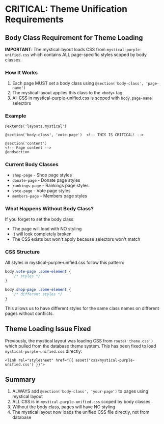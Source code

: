 # CRITICAL: Theme Unification Requirements

## Body Class Requirement for Theme Loading

**IMPORTANT**: The mystical layout loads CSS from `mystical-purple-unified.css` which contains ALL page-specific styles scoped by body classes.

### How It Works

1. Each page MUST set a body class using `@section('body-class', 'page-name')` 
2. The mystical layout applies this class to the `<body>` tag
3. All CSS in mystical-purple-unified.css is scoped with `body.page-name` selectors

### Example

```blade
@extends('layouts.mystical')

@section('body-class', 'vote-page')  <!-- THIS IS CRITICAL! -->

@section('content')
<!-- Page content -->
@endsection
```

### Current Body Classes

- `shop-page` - Shop page styles
- `donate-page` - Donate page styles  
- `rankings-page` - Rankings page styles
- `vote-page` - Vote page styles
- `members-page` - Members page styles

### What Happens Without Body Class?

If you forget to set the body class:
- The page will load with NO styling
- It will look completely broken
- The CSS exists but won't apply because selectors won't match

### CSS Structure

All styles in mystical-purple-unified.css follow this pattern:

```css
body.vote-page .some-element {
    /* styles */
}

body.shop-page .some-element {
    /* different styles */
}
```

This allows us to have different styles for the same class names on different pages without conflicts.

## Theme Loading Issue Fixed

Previously, the mystical layout was loading CSS from `route('theme.css')` which pulled from the database theme system. This has been fixed to load `mystical-purple-unified.css` directly:

```blade
<link rel="stylesheet" href="{{ asset('css/mystical-purple-unified.css') }}">
```

## Summary

1. ALWAYS add `@section('body-class', 'your-page')` to pages using mystical layout
2. ALL CSS is in `mystical-purple-unified.css` scoped by body classes
3. Without the body class, pages will have NO styling
4. The mystical layout now loads the unified CSS file directly, not from database